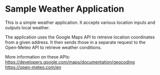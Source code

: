 # Sample Weather Application

This is a simple weather application. It accepts various location inputs and outputs local weather.

The application uses the Google Maps API to retreive location coordinates from a given address. It then sends those in a separate request to the Open-Meteo API to retrieve weather conditions.

More information on these APIs:
https://developers.google.com/maps/documentation/geocoding
https://open-meteo.com/en